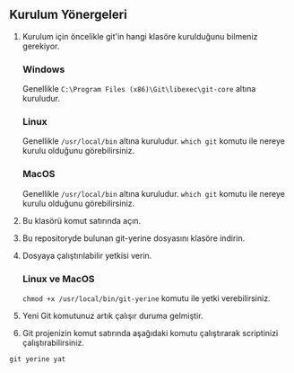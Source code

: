 ## Kurulum Yönergeleri

1. Kurulum için öncelikle git'in hangi klasöre kurulduğunu bilmeniz gerekiyor. 

	### Windows
	
	Genellikle `C:\Program Files (x86)\Git\libexec\git-core` altına kuruludur. 
	
	### Linux
	
	Genellikle `/usr/local/bin` altına kuruludur. `which git` komutu ile nereye kurulu olduğunu görebilirsiniz.
	
	### MacOS
	
	Genellikle `/usr/local/bin` altına kuruludur. `which git` komutu ile nereye kurulu olduğunu görebilirsiniz.

2. Bu klasörü komut satırında açın.
3. Bu repositoryde bulunan git-yerine dosyasını klasöre indirin.
4. Dosyaya çalıştırılabilir yetkisi verin.

	### Linux ve MacOS
	
	`chmod +x /usr/local/bin/git-yerine` komutu ile yetki verebilirsiniz.
	
	
5. Yeni Git komutunuz artık çalışır duruma gelmiştir.
6. Git projenizin komut satırında aşağıdaki komutu çalıştırarak scriptinizi çalıştırabilirsiniz.

`git yerine yat`	
	
